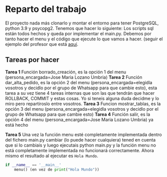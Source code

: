 # Reparto del trabajo

El proyecto nada más clonarlo y montar el entorno para tener PostgreSQL, python 3.9 y psycopg2. Tenemos que hacer lo siguiente:
Los scripts sql están todos hechos y queda por implementar el main.py. Debemos por tanto hacer el menu y el código que ejecute lo que vamos a hacer. (seguir el ejemplo del profesor que está [aquí](https://github.com/Franblueee/ddsi_examples/blob/main/seminario1/ejemplo.py). 

## Tareas por hacer

**Tarea 1** Función borrado_creación, es la opción 1 del menu (persona_encargada=Jose Maria Lozano Umbria)
**Tarea 2** Función dar_alta_pedido, es la opción 2 del menu (persona_encargada=elegidla vosotros y decidlo por el grupo de Whatsapp para que cambie esto), esta tarea a su vez tiene 4 tareas internas que son las que tendrán que hacer ROLLBACK, COMMIT y estas cosas. Yo si teneis alguna duda decidme y lo miro pero repartiroslo entre vosotros.
**Tarea 3** Funcion mostrar_tablas, es la opción 3 del menu (persona_encargada=elegidla vosotros y decidlo por el grupo de Whatsapp para que cambie esto)
**Tarea 4** Función salir, es la opción 4 del menu (persona_encargada=Jose Maria Lozano Umbria) ya está hecho

**Tarea 5** Una vez la función menu esté completamente implementada dentro del fichero main.py cambiar (lo puede hacer cualquiera) tened en cuenta que si lo cambiais y luego ejecutais python main.py y la función menu no está completamente implementada no funcionará correctamente. Ahora mismo el resultado al ejecutar es `Hola Mundo`.
```python
if __name__ == '__main__'
    menu() (en vez de print("Hola Mundo"))
```

